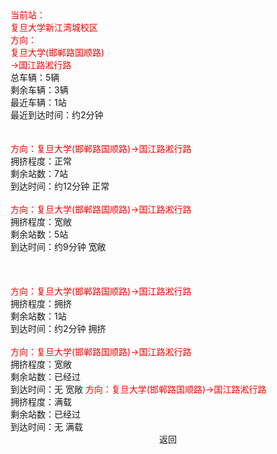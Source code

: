 <el-row>
<el-col :span="6">
<el-card class="box-card" shadow="hover">
  <div slot="header" class="clearfix">
    <span style="color: red;">当前站：<br/>复旦大学新江湾城校区<br/>方向：<br/>复旦大学(邯郸路国顺路)<br/>->国江路淞行路</span>
  </div>
  <div>总车辆：5辆</div>
  <div>剩余车辆：3辆</div>
  <div>最近车辆：1站</div>
  <div>最近到达时间：约2分钟</div>
</el-card>
</el-col>
<el-col :span="6" style="text-align: right;">
<br/><br/>
    <el-popover
        placement="top-start"
        title="沪D-68867"
        trigger="hover">
        <span style="color: red;">方向：复旦大学(邯郸路国顺路)->国江路淞行路</span><br/>
        <span>拥挤程度：正常</span><br/>
        <span>剩余站数：7站</span><br/>
        <span>到达时间：约12分钟</span>
        <el-tag slot="reference" effect="dark" size="small"><i class="el-icon-bottom"></i>正常</el-tag>
    </el-popover>
<br/><br/>
    <el-popover
        placement="top-start"
        title="沪D-03567"
        trigger="hover">
        <span style="color: red;">方向：复旦大学(邯郸路国顺路)->国江路淞行路</span><br/>
        <span>拥挤程度：宽敞</span><br/>
        <span>剩余站数：5站</span><br/>
        <span>到达时间：约9分钟</span>
        <el-tag slot="reference" type="success" effect="dark" size="small"><i class="el-icon-bottom"></i>宽敞</el-tag>
    </el-popover>
<br/><br/><br/><br/>
    <el-popover
        placement="top-start"
        title="沪D-54678"
        trigger="hover">
        <span style="color: red;">方向：复旦大学(邯郸路国顺路)->国江路淞行路</span><br/>
        <span>拥挤程度：拥挤</span><br/>
        <span>剩余站数：1站</span><br/>
        <span>到达时间：约2分钟</span>
        <el-tag slot="reference" type="warning" effect="dark" size="small" style="margin-top:10%;"><i class="el-icon-bottom"></i>拥挤</el-tag>
    </el-popover>
<br/><br/>
    <el-popover
        placement="top-start"
        title="沪D-13789"
        trigger="hover">
        <span style="color: red;">方向：复旦大学(邯郸路国顺路)->国江路淞行路</span><br/>
        <span>拥挤程度：宽敞</span><br/>
        <span>剩余站数：已经过</span><br/>
        <span>到达时间：无</span>
        <el-tag slot="reference" type="success" effect="dark" size="small"><i class="el-icon-bottom"></i>宽敞</el-tag>
    </el-popover>
    <el-popover
        placement="top-start"
        title="沪D-12340"
        trigger="hover">
        <span style="color: red;">方向：复旦大学(邯郸路国顺路)->国江路淞行路</span><br/>
        <span>拥挤程度：满载</span><br/>
        <span>剩余站数：已经过</span><br/>
        <span>到达时间：无</span>
        <el-tag slot="reference" type="danger" effect="dark" size="small"><i class="el-icon-bottom"></i>满载</el-tag>
    </el-popover>
</el-col>
<el-col :span="12">
    <el-steps :active="9" direction="vertical">
    <el-step title="复旦大学(邯郸路国顺路)"></el-step>
    <el-step title="五角场(邯郸路,轨道交通10号线五角场站)"></el-step>
    <el-step title="五角场(淞沪路,轨道交通10号线江湾体育场站)" icon="el-icon-location-outline"></el-step>
    <el-step title="淞沪路政立路"></el-step>
    <el-step title="淞沪路三门路(轨道交通10号线三门路站)" icon="el-icon-location-outline"></el-step>
    <el-step title="淞沪路民府路"></el-step>
    <el-step title="淞沪路殷高路(轨道交通10号线殷高东路站)"></el-step>
    <el-step title="淞沪路国晓路"></el-step>
    <el-step title="淞沪路殷行路(轨道交通10号线新江湾城站)" icon="el-icon-location-outline"></el-step>
    <el-step title="复旦大学新江湾城校区"></el-step>
    <el-step title="国浩路政和路" icon="el-icon-location-outline"></el-step>
    <el-step title="政和路国帆路"></el-step>
    <el-step title="国帆路淞沪路"></el-step>
    <el-step title="国江路淞行路"></el-step>
    </el-steps>
</el-col>
</el-row>
<div style="text-align: center;">
<el-button type="primary" icon="el-icon-refresh-left" @click="Return">返回</el-button>
</div>

<script>
    export default {
        mounted() {
            this.str = this.Content.map((str)=>{
                    return str.replace("\r\n", "<br>");;
                });
    },
        data() {
            return {
                str: [],
                Content: [
                    "人数：正常 \n 剩余站数：5站"
                ],
            }
        },
        methods: {
            Return() {
                this.$router.push({ path: `/bus_search.html` });
            }
        }
    }
</script>

<style scoped>
    .el-row {
        margin: 0 auto;
    }
    .el-tag {
        margin-top: 5%;
        margin-right: 5%;
    }
     .el-card {
        border-radius: 16px;
        box-shadow: 0 2px 4px rgba(0, 0, 0, .12), 0 0 6px rgba(0, 0, 0, .04);
    }
    /deep/.el-card__header {
        background: #ffb6c1;
    }
    /deep/.el-card__body {
        background: rgba(245, 249, 161, 1);
    }
    .el-button {
        margin: 0 auto;
        margin-top: 20px;
    }
</style>